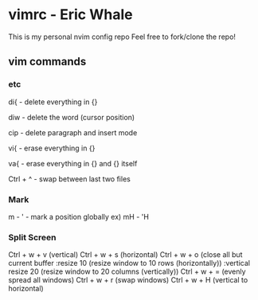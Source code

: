 # vimrc - Eric Whale

This is my personal nvim config repo
Feel free to fork/clone the repo!

## vim commands

### etc

di{ - delete everything in {}

diw - delete the word (cursor position)

cip - delete paragraph and insert mode

vi{ - erase everything in {}

va{ - erase everything in {} and {} itself

Ctrl + ^ - swap between last two files

### Mark

m<capital letter> - '<capital letter> - mark a position globally
ex) mH - 'H

### Split Screen

Ctrl + w + v (vertical)
Ctrl + w + s (horizontal)
Ctrl + w + o (close all but current buffer
:resize 10 (resize window to 10 rows (horizontally))
:vertical resize 20 (resize window to 20 columns (vertically))
Ctrl + w + = (evenly spread all windows)
Ctrl + w + r (swap windows)
Ctrl + w + H (vertical to horizontal)
